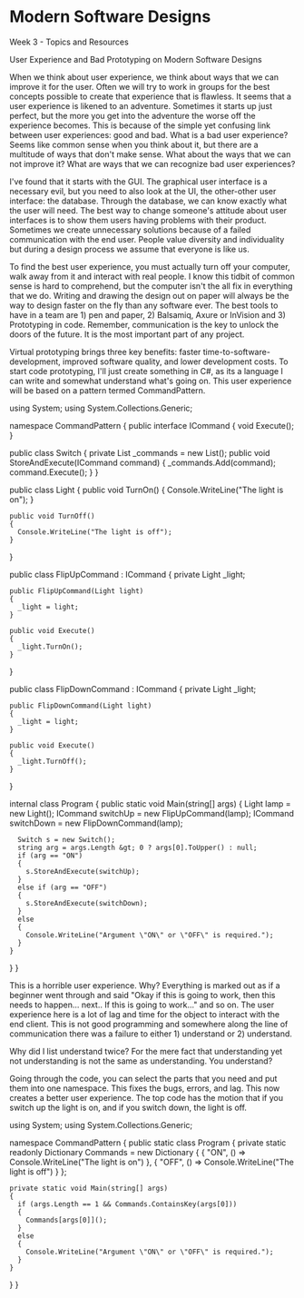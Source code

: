 # Modern Software Designs
Week 3 - Topics and Resources


User Experience and Bad Prototyping on Modern Software Designs

When we think about user experience, we think about ways that we can improve it for the user. Often we will try to work in groups for the best concepts possible to create that experience that is flawless. It seems that a user experience is likened to an adventure. Sometimes it starts up just perfect, but the more you get into the adventure the worse off the experience becomes. This is because of the simple yet confusing link between user experiences: good and bad. What is a bad user experience? Seems like common sense when you think about it, but there are a multitude of ways that don't make sense. What about the ways that we can not improve it? What are ways that we can recognize bad user experiences?

I've found that it starts with the GUI. The graphical user interface is a necessary evil, but you need to also look at the UI, the other-other user interface: the database. Through the database, we can know exactly what the user will need. The best way to change someone's attitude about user interfaces is to show them users having problems with their product. Sometimes we create unnecessary solutions because of a failed communication with the end user. People value diversity and individuality but during a design process we assume that everyone is like us. 

To find the best user experience, you must actually turn off your computer, walk away from it and interact with real people. I know this tidbit of common sense is hard to comprehend, but the computer isn't the all fix in everything that we do. Writing and drawing the design out on paper will always be the way to design faster on the fly than any software ever. The best tools to have in a team are 1) pen and paper, 2) Balsamiq, Axure or InVision and 3) Prototyping in code. Remember, communication is the key to unlock the doors of the future. It is the most important part of any project. 

Virtual prototyping brings three key benefits: faster time-to-software-development, improved software quality, and lower development costs. To start code prototyping, I'll just create something in C#, as its a language I can write and somewhat understand what's going on. This user experience will be based on a pattern termed CommandPattern.


using System;
using System.Collections.Generic;
 
namespace CommandPattern
{
  public interface ICommand
  {
    void Execute();
  }
 
  public class Switch
  {
    private List _commands = new List();
    public void StoreAndExecute(ICommand command)
    {
      _commands.Add(command);
      command.Execute();
    }
  }
 
  public class Light
  {
    public void TurnOn()
    {
      Console.WriteLine("The light is on");
    }
 
    public void TurnOff()
    {
      Console.WriteLine("The light is off");
    }
  }
 
  public class FlipUpCommand : ICommand
  {
    private Light _light;
 
    public FlipUpCommand(Light light)
    {
      _light = light;
    }
 
    public void Execute()
    {
      _light.TurnOn();
    }
  }
 
  public class FlipDownCommand : ICommand
  {
    private Light _light;
 
    public FlipDownCommand(Light light)
    {
      _light = light;
    }
 
    public void Execute()
    {
      _light.TurnOff();
    }
  }
 
  internal class Program
  {
    public static void Main(string[] args)
    {
      Light lamp = new Light();
      ICommand switchUp = new FlipUpCommand(lamp);
      ICommand switchDown = new FlipDownCommand(lamp);
 
      Switch s = new Switch();
      string arg = args.Length &gt; 0 ? args[0].ToUpper() : null;
      if (arg == "ON")
      {
        s.StoreAndExecute(switchUp);
      }
      else if (arg == "OFF")
      {
        s.StoreAndExecute(switchDown);
      }
      else
      {
        Console.WriteLine("Argument \"ON\" or \"OFF\" is required.");
      }
    }
  }
}


This is a horrible user experience. Why? Everything is marked out as if a beginner went through and said "Okay if this is going to work, then this needs to happen... next.. If this is going to work..." and so on. The user experience here is a lot of lag and time for the object to interact with the end client. This is not good programming and somewhere along the line of communication there was a failure to either 1) understand or 2) understand. 

Why did I list understand twice? For the mere fact that understanding yet not understanding is not the same as understanding. You understand?

Going through the code, you can select the parts that you need and put them into one namespace. This fixes the bugs, errors, and lag. This now creates a better user experience. The top code has the motion that if you switch up the light is on, and if you switch down, the light is off. 


using System;
using System.Collections.Generic;
 
namespace CommandPattern
{
  public static class Program
  {
    private static readonly Dictionary Commands =
      new Dictionary
      {
        { "ON", () => Console.WriteLine("The light is on") },
        { "OFF", () => Console.WriteLine("The light is off") }
      };
 
    private static void Main(string[] args)
    {
      if (args.Length == 1 && Commands.ContainsKey(args[0]))
      {
        Commands[args[0]]();
      }
      else
      {
        Console.WriteLine("Argument \"ON\" or \"OFF\" is required.");
      }
    }
  }
}
